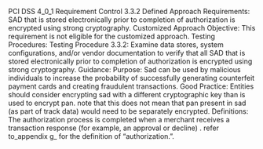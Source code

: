 PCI DSS 4_0_1 Requirement Control 3.3.2 Defined Approach Requirements: SAD that is stored electronically prior to completion of authorization is encrypted using strong cryptography. Customized Approach Objective: This requirement is not eligible for the customized approach. Testing Procedures: Testing Procedure 3.3.2: Examine data stores, system configurations, and/or vendor documentation to verify that all SAD that is stored electronically prior to completion of authorization is encrypted using strong cryptography. Guidance: Purpose: Sad can be used by malicious individuals to increase the probability of successfully generating counterfeit payment cards and creating fraudulent transactions. Good Practice: Entities should consider encrypting sad with a different cryptographic key than is used to encrypt pan. note that this does not mean that pan present in sad (as part of track data) would need to be separately encrypted. Definitions: The authorization process is completed when a merchant receives a transaction response (for example, an approval or decline) . refer to_appendix g_ for the definition of “authorization.”.
